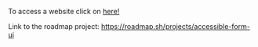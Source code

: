 To access a website click on [here!](https://kiwiofdoom1337.github.io/accessible-form-ui/)

Link to the roadmap project: https://roadmap.sh/projects/accessible-form-ui
